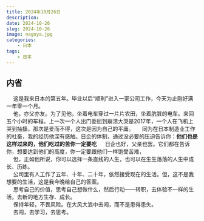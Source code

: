 ```yaml
---
title: 2024年10月26日
description: 
date: 2024-10-26
slug: 2024-10-26
image: nagoya.jpg
categories:
    - 日本
tags:
    - 日本
---
```


## 内省
&emsp; 这是我来日本的第五年。毕业以后“顺利”进入一家公司工作，今天为止刚好满一年零一个月。  
&emsp; 他，亦父亦友。为了见他，坐着电车穿过一片片农田，坐着肮脏的电车。来回五个小时的车程。上一次一个人出门委屈到崩溃大哭是2017年，一个人在飞机上哭到抽搐，那次是爱而不得，这次是因为自己的平庸。
&emsp; 同为在日本制造业工作的社畜，我的经历他深有感触。日企的体制，通过没必要的压迫告诉你：**他们也是这样过来的，他们吃过的苦你一定要吃**
&emsp; 日企也好，父亲也罢。它们都在告诉你，想要达到他们的高度，你一定要跟他们一样饱受苦难，  
&emsp; 但，正如他所说，你可以选择一条直线的人生，也可以在生生落落的人生中成长、历练。  
&emsp; 公司里有人工作了五年、十年、二十年，依然接受现在的生活。但，这不是我想要的生活，这是我今晚给自己的答案。  
&emsp; 思考自己的价值，思考自己想做什么，然后行动——转职，去体验不一样的生活，去新的地方生存、成长。  
&emsp; 保持年轻，不畏风险。在大风大浪中去闯，而不是患得患失。  
&emsp; 去闯，去学习，去思考。
